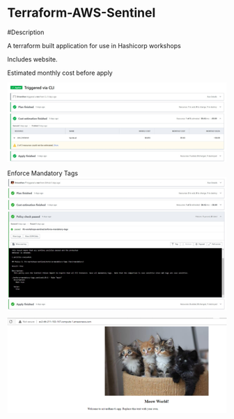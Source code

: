 # Terraform-AWS-Sentinel



#Description 

A terraform built application for use in Hashicorp workshops

Includes website.


Estimated monthly cost before apply


<img src="Costestimation.jpg" >

Enforce Mandatory Tags 
<img src="Enforce_tags.jpg" >



<img src=1-app.PNG>


